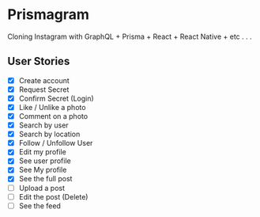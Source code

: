 # Prismagram

Cloning Instagram with GraphQL + Prisma + React + React Native + etc . . .

## User Stories

- [x] Create account
- [x] Request Secret
- [x] Confirm Secret (Login)
- [x] Like / Unlike a photo
- [x] Comment on a photo
- [x] Search by user
- [x] Search by location
- [x] Follow / Unfollow User
- [x] Edit my profile
- [x] See user profile
- [x] See My profile
- [x] See the full post
- [ ] Upload a post
- [ ] Edit the post (Delete)
- [ ] See the feed
